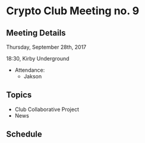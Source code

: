 # Crypto Club Meeting no. 9

## Meeting Details

Thursday, September 28th, 2017

18:30, Kirby Underground

* Attendance:
	* Jakson

## Topics
* Club Collaborative Project
* News

## Schedule
